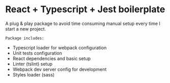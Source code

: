 # React + Typescript + Jest boilerplate

A plug & play package to avoid time consuming manual setup every time I start a new project.


`Package includes:`
- Typescript loader for webpack configuration
- Unit tests configuration
- React dependencies and basic setup
- Linter (tslint) setup
- Webpack dev server config for development
- Styles loader (sass)

